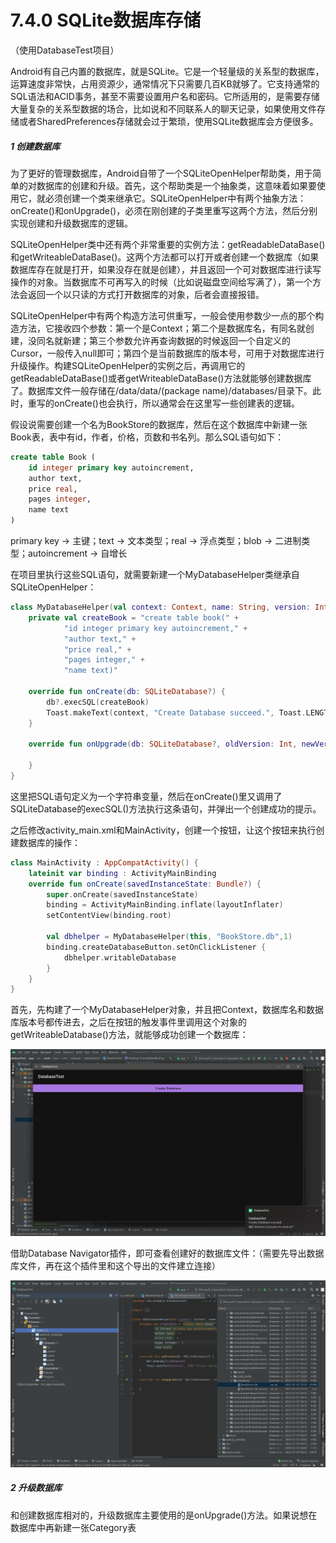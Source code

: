 # 7.4.0 SQLite数据库存储

（使用DatabaseTest项目）

Android有自己内置的数据库，就是SQLite。它是一个轻量级的关系型的数据库，运算速度非常快，占用资源少，通常情况下只需要几百KB就够了。它支持通常的SQL语法和ACID事务，甚至不需要设置用户名和密码。它所适用的，是需要存储大量复杂的关系型数据的场合，比如说和不同联系人的聊天记录，如果使用文件存储或者SharedPreferences存储就会过于繁琐，使用SQLite数据库会方便很多。

##### 1 创建数据库

为了更好的管理数据库，Android自带了一个SQLiteOpenHelper帮助类，用于简单的对数据库的创建和升级。首先，这个帮助类是一个抽象类，这意味着如果要使用它，就必须创建一个类来继承它。SQLiteOpenHelper中有两个抽象方法：onCreate()和onUpgrade()，必须在刚创建的子类里重写这两个方法，然后分别实现创建和升级数据库的逻辑。

SQLiteOpenHelper类中还有两个非常重要的实例方法：getReadableDataBase()和getWriteableDataBase()。这两个方法都可以打开或者创建一个数据库（如果数据库存在就是打开，如果没存在就是创建），并且返回一个可对数据库进行读写操作的对象。当数据库不可再写入的时候（比如说磁盘空间给写满了），第一个方法会返回一个以只读的方式打开数据库的对象，后者会直接报错。

SQLiteOpenHelper中有两个构造方法可供重写，一般会使用参数少一点的那个构造方法，它接收四个参数：第一个是Context；第二个是数据库名，有同名就创建，没同名就新建；第三个参数允许再查询数据的时候返回一个自定义的Cursor，一般传入null即可；第四个是当前数据库的版本号，可用于对数据库进行升级操作。构建SQLiteOpenHelper的实例之后，再调用它的getReadableDataBase()或者getWriteableDataBase()方法就能够创建数据库了。数据库文件一般存储在/data/data/(package name)/databases/目录下。此时，重写的onCreate()也会执行，所以通常会在这里写一些创建表的逻辑。

假设说需要创建一个名为BookStore的数据库，然后在这个数据库中新建一张Book表，表中有id，作者，价格，页数和书名列。那么SQL语句如下：

```sql
create table Book (
	id integer primary key autoincrement,
	author text,
	price real,
	pages integer,
	name text
)
```

primary key -> 主键；text -> 文本类型；real -> 浮点类型；blob -> 二进制类型；autoincrement -> 自增长

在项目里执行这些SQL语句，就需要新建一个MyDatabaseHelper类继承自SQLiteOpenHelper：

```kotlin
class MyDatabaseHelper(val context: Context, name: String, version: Int) : SQLiteOpenHelper(context, name, null, version) {
    private val createBook = "create table book(" +
            "id integer primary key autoincrement," +
            "author text," +
            "price real," +
            "pages integer," +
            "name text)"

    override fun onCreate(db: SQLiteDatabase?) {
        db?.execSQL(createBook)
        Toast.makeText(context, "Create Database succeed.", Toast.LENGTH_SHORT).show()
    }

    override fun onUpgrade(db: SQLiteDatabase?, oldVersion: Int, newVersion: Int) {

    }
}
```

这里把SQL语句定义为一个字符串变量，然后在onCreate()里又调用了SQLiteDatabase的execSQL()方法执行这条语句，并弹出一个创建成功的提示。

之后修改activity_main.xml和MainActivity，创建一个按钮，让这个按钮来执行创建数据库的操作：

```kotlin
class MainActivity : AppCompatActivity() {
    lateinit var binding : ActivityMainBinding
    override fun onCreate(savedInstanceState: Bundle?) {
        super.onCreate(savedInstanceState)
        binding = ActivityMainBinding.inflate(layoutInflater)
        setContentView(binding.root)

        val dbhelper = MyDatabaseHelper(this, "BookStore.db",1)
        binding.createDatabaseButton.setOnClickListener {
            dbhelper.writableDatabase
        }
    }
}
```

首先，先构建了一个MyDatabaseHelper对象，并且把Context，数据库名和数据库版本号都传进去，之后在按钮的触发事件里调用这个对象的getWriteableDatabase()方法，就能够成功创建一个数据库：

![1673101805647](image/7.4.0SQLite数据库存储/1673101805647.png)

借助Database Navigator插件，即可查看创建好的数据库文件：（需要先导出数据库文件，再在这个插件里和这个导出的文件建立连接）

![1673102371943](image/7.4.0SQLite数据库存储/1673102371943.png)

##### 2 升级数据库

和创建数据库相对的，升级数据库主要使用的是onUpgrade()方法。如果说想在数据库中再新建一张Category表
